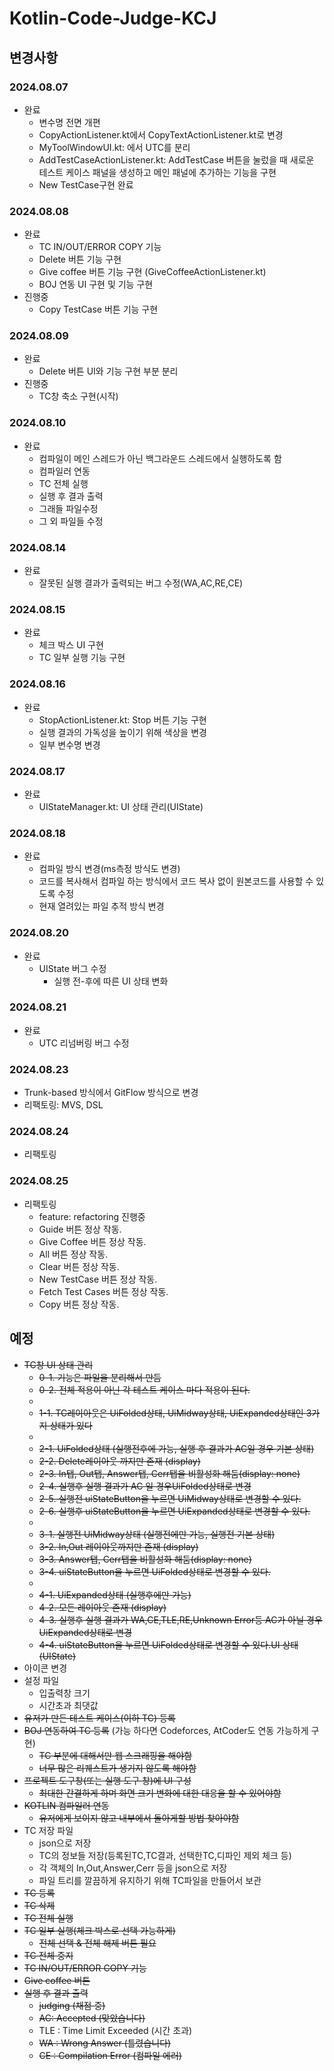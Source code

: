 # Kotlin-Code-Judge-KCJ
 
## 변경사항

### 2024.08.07
- 완료
    - 변수명 전면 개편 
    - CopyActionListener.kt에서 CopyTextActionListener.kt로 변경
    - MyToolWindowUI.kt: 에서 UTC를 분리
    - AddTestCaseActionListener.kt: AddTestCase 버튼을 눌렀을 때 새로운 테스트 케이스 패널을 생성하고 메인 패널에 추가하는 기능을 구현
    - New TestCase구현 완료

### 2024.08.08
- 완료  
    - TC IN/OUT/ERROR COPY 기능
    - Delete 버튼 기능 구현
    - Give coffee 버튼 기능 구현 (GiveCoffeeActionListener.kt)
    - BOJ 연동 UI 구현 및 기능 구현
- 진행중
    - Copy TestCase 버튼 기능 구현

### 2024.08.09
- 완료
    - Delete 버튼 UI와 기능 구현 부분 분리
- 진행중
    - TC창 축소 구현(시작)

### 2024.08.10
- 완료
    - 컴파일이 메인 스레드가 아닌 백그라운드 스레드에서 실행하도록 함
    - 컴파일러 연동
    - TC 전체 실행
    - 실행 후 결과 출력
    - 그래들 파일수정
    - 그 외 파일들 수정

### 2024.08.14
- 완료
    - 잘못된 실행 결과가 출력되는 버그 수정(WA,AC,RE,CE)

### 2024.08.15
- 완료
    - 체크 박스 UI 구현
    - TC 일부 실행 기능 구현

### 2024.08.16
- 완료
    - StopActionListener.kt: Stop 버튼 기능 구현
    - 실행 결과의 가독성을 높이기 위해 색상을 변경
    - 일부 변수명 변경

### 2024.08.17
- 완료
    - UIStateManager.kt: UI 상태 관리(UIState)

### 2024.08.18
- 완료
    - 컴파일 방식 변경(ms측정 방식도 변경)
    - 코드를 복사해서 컴파일 하는 방식에서 코드 복사 없이 원본코드를    사용할 수 있도록 수정
    - 현재 열려있는 파일 추적 방식 변경

### 2024.08.20
- 완료
    -  UIState 버그 수정
       -  실행 전-후에 따른 UI 상태 변화
### 2024.08.21
- 완료
    - UTC 리넘버링 버그 수정
  
### 2024.08.23
- Trunk-based 방식에서 GitFlow 방식으로 변경
- 리팩토링: MVS, DSL

### 2024.08.24
- 리팩토링

### 2024.08.25
- 리팩토링
    - feature: refactoring 진행중
    - Guide 버튼 정상 작동.
    - Give Coffee 버튼 정상 작동.
    - All 버튼 정상 작동.
    - Clear 버튼 정상 작동.
    - New TestCase 버튼 정상 작동.
    - Fetch Test Cases 버튼 정상 작동.
    - Copy 버튼 정상 작동.
## 예정
- ~~TC창 UI 상태 관리~~
    - ~~0-1. 기능은 파일을 분리해서 만듬~~
    - ~~0-2. 전체 적용이 아닌 각 테스트 케이스 마다 적용이 된다.~~
    - 
    - ~~1-1. TC레이아웃은 UiFolded상태, UiMidway상태, UiExpanded상태인 3가지 상태가 있다~~
    - 
    - ~~2-1. UiFolded상태 (실행전후에 가능, 실행 후 결과가 AC일 경우 기본 상태)~~
    - ~~2-2. Delete레이아웃 까지만 존재 (display)~~
    - ~~2-3. In탭, Out탭, Answer탭, Cerr탭을 비활성화 해둠(display: none)~~
    - ~~2-4. 실행후 실행 결과가 AC 일 경우UiFolded상태로 변경~~
    - ~~2-5. 실행전  uiStateButton을 누르면  UiMidway상태로 변경할 수 있다.~~
    - ~~2-6. 실행후  uiStateButton을 누르면  UiExpanded상태로 변경할 수 있다.~~
    - 
    - ~~3-1. 실행전 UiMidway상태 (실행전에만 가능, 실행전 기본 상태)~~
    - ~~3-2. In,Out 레이아웃까지만 존재 (display)~~
    - ~~3-3. Answer탭, Cerr탭을 비활성화 해둠(display: none)~~
    - ~~3-4. uiStateButton을 누르면 UiFolded상태로 변경할 수 있다.~~
    - 
    - ~~4-1. UiExpanded상태 (실행후에만 가능)~~
    - ~~4-2. 모든 레이아웃 존재 (display)~~
    - ~~4-3. 실행후 실행 결과가 WA,CE,TLE,RE,Unknown Error등 AC가 아닐 경우 UiExpanded상태로 변경~~
    - ~~4-4. uiStateButton을 누르면 UiFolded상태로 변경할 수 있다.UI 상태 (UIState)~~
- 아이콘 변경
- 설정 파일
    - 입출력창 크기
    - 시간초과 최댓값
- ~~유저가 만든 테스트 케이스(이하 TC) 등록~~
- ~~BOJ 연동하여 TC 등록~~ (가능 하다면 Codeforces, AtCoder도 연동 가능하게 구현)
    - ~~TC 부분에 대해서만 웹 스크래핑을 해야함~~
    - ~~너무 많은 리퀘스트가 생기지 않도록 해야함~~
- ~~프로젝트 도구창(또는 실행 도구 창)에 UI 구성~~
    - ~~최대한 간결하게 하며 화면 크기 변화에 대한 대응을 할 수 있어야함~~
- ~~KOTLIN 컴파일러 연동~~
    - ~~유저에게 보이지 않고 내부에서 돌아게할 방법 찾아야함~~
- TC 저장 파일
    - json으로 저장
    - TC의 정보들 저장(등록된TC,TC결과, 선택한TC,디파인 제외 체크 등)
    - 각 객체의 In,Out,Answer,Cerr 등을 json으로 저장
    - 파일 트리를 깔끔하게 유지하기 위해 TC파일을 만들어서 보관
- ~~TC 등록~~
- ~~TC 삭제~~
- ~~TC 전체 실행~~
- ~~TC 일부 실행(체크 박스로 선택 가능하게)~~
    - ~~전체 선택 & 전체 해제 버튼 필요~~
- ~~TC 전체 중지~~
- ~~TC IN/OUT/ERROR COPY 기능~~
- ~~Give coffee 버튼~~
- ~~실행 후 결과 출력~~
    - ~~judging (채점 중)~~
    - ~~AC: Accepted (맞았습니다)~~
    - TLE : Time Limit Exceeded (시간 초과)
    - ~~WA : Wrong Answer (틀렸습니다)~~
    - ~~CE : Compilation Error (컴파일 에러)~~
